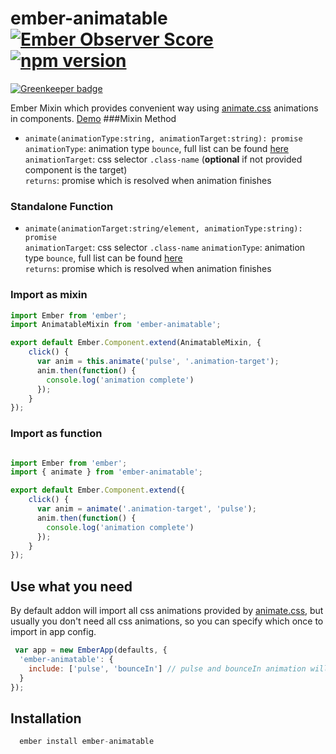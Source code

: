 # ember-animatable [![Ember Observer Score](http://emberobserver.com/badges/ember-animatable.svg)](http://emberobserver.com/addons/ember-animatable) [![npm version](https://badge.fury.io/js/ember-animatable.svg)](https://badge.fury.io/js/ember-animatable)

[![Greenkeeper badge](https://badges.greenkeeper.io/bekzod/ember-animatable.svg)](https://greenkeeper.io/)

Ember Mixin which provides convenient way using [animate.css](https://daneden.github.io/animate.css/) animations in components. [Demo](http://animatable.surge.sh)
###Mixin Method
- `animate(animationType:string, animationTarget:string): promise`  
  `animationType`: animation type `bounce`, full list can be found [here](https://github.com/daneden/animate.css#basic-usage)  
  `animationTarget`: css selector `.class-name` (**optional** if not provided component is the target)  
  `returns`: promise which is resolved when animation finishes  

### Standalone Function
- `animate(animationTarget:string/element, animationType:string): promise`  
  `animationTarget`: css selector `.class-name`
  `animationType`: animation type `bounce`, full list can be found [here](https://github.com/daneden/animate.css#basic-usage)  
  `returns`: promise which is resolved when animation finishes  

### Import as mixin
```js
import Ember from 'ember';
import AnimatableMixin from 'ember-animatable';

export default Ember.Component.extend(AnimatableMixin, {
    click() {
      var anim = this.animate('pulse', '.animation-target');
      anim.then(function() {
        console.log('animation complete')
      });
    }
});
```
### Import as function
```js

import Ember from 'ember';
import { animate } from 'ember-animatable';

export default Ember.Component.extend({
    click() {
      var anim = animate('.animation-target', 'pulse');
      anim.then(function() {
        console.log('animation complete')
      });
    }
});


```

## Use what you need 
By default addon will import all css animations provided by [animate.css](https://daneden.github.io/animate.css/), but usually you don't need all css animations, so you can specify which once to import in app config.

```js
 var app = new EmberApp(defaults, {
  'ember-animatable': {
    include: ['pulse', 'bounceIn'] // pulse and bounceIn animation will be imported
  }
});
```

## Installation
```js
  ember install ember-animatable
```

